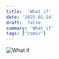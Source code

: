 ```yaml
---
title:  'What if'
date: '2025-01-24'
draft:  false
summary: 'What if'
tags: ["comic"]
---
```

![What if](https://binarycdn.b-cdn.net/chas/CVTU-2017-6.jpg)
